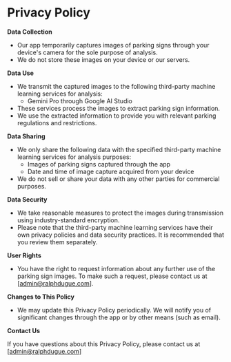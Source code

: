 # Privacy Policy

**Data Collection**

* Our app temporarily captures images of parking signs through your device's camera for the sole purpose of analysis.
* We do not store these images on your device or our servers.

**Data Use**

* We transmit the captured images to the following third-party machine learning services for analysis:
    * Gemini Pro through Google AI Studio
* These services process the images to extract parking sign information.
* We use the extracted information to provide you with relevant parking regulations and restrictions.

**Data Sharing**

* We only share the following data with the specified third-party machine learning services for analysis purposes:
    * Images of parking signs captured through the app
    * Date and time of image capture acquired from your device
* We do not sell or share your data with any other parties for commercial purposes.

**Data Security**

* We take reasonable measures to protect the images during transmission using industry-standard encryption.
* Please note that the third-party machine learning services have their own privacy policies and data security practices. It is recommended that you review them separately.

**User Rights**

* You have the right to request information about any further use of the parking sign images. To make such a request, please contact us at [admin@ralphdugue.com].

**Changes to This Policy**

* We may update this Privacy Policy periodically. We will notify you of significant changes through the app or by other means (such as email).

**Contact Us**

If you have questions about this Privacy Policy, please contact us at [admin@ralphdugue.com]